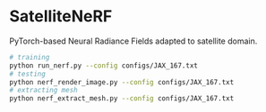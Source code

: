 # SatelliteNeRF

PyTorch-based Neural Radiance Fields adapted to satellite domain.

```bash
# training
python run_nerf.py --config configs/JAX_167.txt
# testing
python nerf_render_image.py --config configs/JAX_167.txt
# extracting mesh
python nerf_extract_mesh.py --config configs/JAX_167.txt
```

